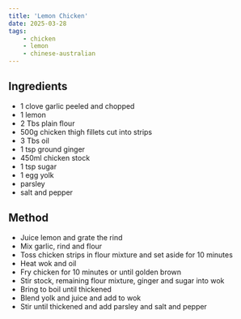 ```yaml
---
title: 'Lemon Chicken'
date: 2025-03-28
tags:
    - chicken
    - lemon
    - chinese-australian
---
```


## Ingredients
- 1 clove garlic peeled and chopped
- 1 lemon
- 2 Tbs plain flour
- 500g chicken thigh fillets cut into strips
- 3 Tbs oil
- 1 tsp ground ginger
- 450ml chicken stock
- 1 tsp sugar
- 1 egg yolk
- parsley
- salt and pepper

## Method
- Juice lemon and grate the rind
- Mix garlic, rind and flour
- Toss chicken strips in flour mixture and set aside for 10 minutes
- Heat wok and oil
- Fry chicken for 10 minutes or until golden brown
- Stir stock, remaining flour mixture, ginger and sugar into wok
- Bring to boil until thickened
- Blend yolk and juice and add to wok
- Stir until thickened and add parsley and salt and pepper